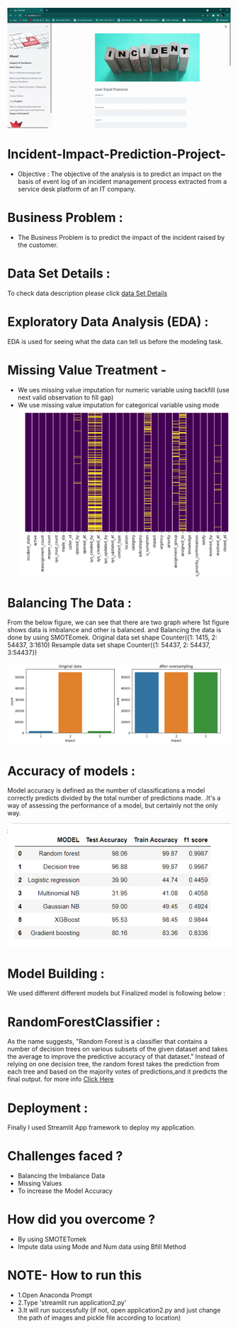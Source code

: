 ![Incident Impcat Prediction](https://github.com/Ashlesha8421/Incident-Impact-Prediction-Project-/blob/Ashlesha_Datir/Incident%20Impcat%20Prediction%20GIF.gif)


# Incident-Impact-Prediction-Project-
* Objective : 
             The objective of the analysis is to predict an impact on the basis of 
event log of an incident management process extracted from a service desk platform of an IT company.

# Business Problem :
  *  The Business Problem is to predict the impact of the incident raised by the customer.

# Data Set Details : 
 To check data description please click [ data Set Details ](https://github.com/Ashlesha8421/Incident-Impact-Prediction-Project-/blob/Ashlesha_Datir/Data/DataSet_Description.pdf)
 
 # Exploratory Data Analysis (EDA) :
 EDA is used for seeing what the data can tell us before the modeling task.

# Missing Value Treatment -
* We ues missing value imputation for numeric variable using backfill (use next valid observation to fill gap)
* We use missing value imputation for categorical variable using mode
![MissingValueTreatment](https://github.com/Ashlesha8421/Incident-Impact-Prediction-Project-/blob/Ashlesha_Datir/Images/MissingValueTreatment.png)
 
# Balancing The Data :
 From the below figure, we can see that there are two graph where 1st figure shows data is imbalance and other is balanced.
 and Balancing the data is done by using SMOTEomek.
Original data set shape Counter({1: 1415, 2: 54437, 3:1610)
Resample data set shape Counter({1: 54437, 2: 54437, 3:54437})

![Balance&Imbalance](https://github.com/Ashlesha8421/Incident-Impact-Prediction-Project-/blob/Ashlesha_Datir/Images/Balance%26Imbalance.png)

# Accuracy of models :
Model accuracy is defined as the number of classifications a model correctly predicts divided by the total number of predictions made. 
.It's a way of assessing the performance of a model, but certainly not the only way.


![Accuracyofmodels](https://github.com/Ashlesha8421/Incident-Impact-Prediction-Project-/blob/Ashlesha_Datir/Images/Accuracyofmodels.png)

# Model Building :
We used different different models but Finalized model is following below :

# RandomForestClassifier :
As the name suggests, "Random Forest is a classifier that contains a number of decision trees on various subsets of the given dataset and takes the average to improve the predictive  accuracy of that dataset." Instead of relying on one decision tree, the random forest takes the prediction from each tree and based on the majority votes of predictions,and it predicts the final output. for more info [Click Here ](https://scikit-learn.org/stable/modules/generated/sklearn.ensemble.RandomForestClassifier.html)

# Deployment :
Finally I used Streamlit App framework to deploy my application.

# Challenges faced ?
* Balancing the Imbalance Data
* Missing Values
* To increase the Model Accuracy

# How did you overcome ?
* By using SMOTETomek
* Impute data using Mode and Num data using Bfill Method

# NOTE- How to run this
 * 1.Open Anaconda Prompt
* 2.Type 'streamlit run application2.py'
* 3.It will run successfully
(if not, open application2.py and just change the path of images and pickle file according to location)
